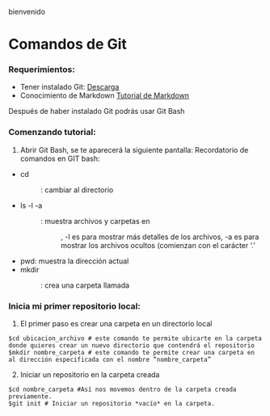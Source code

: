 bienvenido

# Comandos de Git

### Requerimientos:

- Tener instalado Git: [Descarga](https://git-scm.com/downloads)
- Conocimiento de Markdown [Tutorial de Markdown](https://guides.github.com/features/mastering-markdown/)

Después de haber instalado Git podrás usar Git Bash

### Comenzando tutorial:

1. Abrir Git Bash, se te aparecerá la siguiente pantalla:
   Recordatorio de comandos en GIT bash:

- cd <DIR>: cambiar al directorio <DIR>
- ls -l -a <DIR>: muestra archivos y carpetas en <DIR>, -l es para mostrar más detalles de los archivos, -a es para mostrar los archivos ocultos (comienzan con el carácter ‘.’
- pwd: muestra la dirección actual
- mkdir <DIR>: crea una carpeta llamada <DIR>

### Inicia mi primer repositorio local:

1. El primer paso es crear una carpeta en un directorio local

```
$cd ubicacion_archivo # este comando te permite ubicarte en la carpeta donde quieres crear un nuevo directorio que contendrá el repositorio
$mkdir nombre_carpeta # este comando te permite crear una carpeta en al dirección especificada con el nombre “nombre_carpeta”
```

2. Iniciar un repositorio en la carpeta creada
```
$cd nombre_carpeta #Así nos movemos dentro de la carpeta creada previamente. 
$git init # Iniciar un repositorio *vacío* en la carpeta.
```
